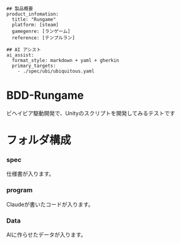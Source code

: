 ```
## 製品概要
product_infomation:
  title: "Rungame"
  platform: [steam]
  gamegenre: [ランゲーム]
  reference: [テンプルラン]

## AI アシスト
ai_assist:
  format_style: markdown + yaml + gherkin
  primary_targets:
    - ./spec/ubi/ubiquitous.yaml
```

# BDD-Rungame

ビヘイビア駆動開発で、Unityのスクリプトを開発してみるテストです  

# フォルダ構成

### spec
仕様書が入ります。  

### program
Claudeが書いたコードが入ります。

### Data
AIに作らせたデータが入ります。
